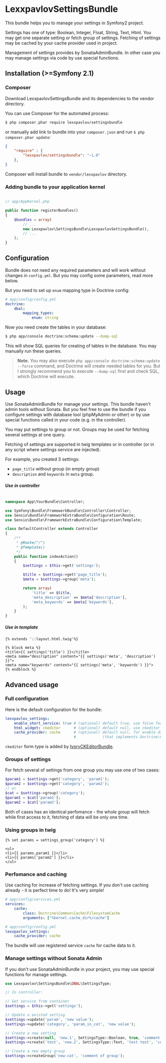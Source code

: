 LexxpavlovSettingsBundle
=================

This bundle helps you to manage your settings in Symfony2 project.

Settings has one of type: Boolean, Integer, Float, String, Text, Html. You may get one separate setting or fetch group
of settings. Fetching of settings may be cached by your cache provider used in project.

Management of settings provides by SonataAdminBundle. In other case you may manage settings via code by use special functions.

Installation (>=Symfony 2.1)
------------

### Composer

Download LexxpavlovSettingsBundle and its dependencies to the vendor directory.

You can use Composer for the automated process:

```bash
$ php composer.phar require lexxpavlov/settingsbundle
```

or manually add link to bundle into your `composer.json` and run `$ php composer.phar update`:

```json
{
    "require" : {
        "lexxpavlov/settingsbundle": "~1.0"
    },
}
```

Composer will install bundle to `vendor/lexxpavlov` directory.

### Adding bundle to your application kernel

```php

// app/AppKernel.php

public function registerBundles()
{
    $bundles = array(
        // ...
        new Lexxpavlov\SettingsBundle\LexxpavlovSettingsBundle(),
        // ...
    );
}
```

Configuration
-------------

Bundle does not need any required parameters and will work without changes in `config.yml`. But you may config some 
parameters, read more below.

But you need to set up `enum` mapping type in Doctrine config:

```yaml
# app/config/config.yml
doctrine:
    dbal:
        mapping_types:
            enum: string
```


Now you need create the tables in your database:

```bash
$ php app/console doctrine:schema:update --dump-sql
```

This will show SQL queries for creating of tables in the database. You may manually run these queries.

> **Note.**
You may also execute `php app/console doctrine:schema:update --force` command, and Doctrine will create needed
tables for you. But I strongly recommend you to execute `--dump-sql` first and check SQL, which Doctrine will execute.

Usage
-----

Use SonataAdminBundle for manage your settings. This bundle haven't admin tools without Sonata. But you feel free to 
use the bundle if you configure settings with database tool (phpMyAdmin or other) or by use special functions called in 
your code (e.g. in the controller).

You may put settings to group or not. Groups may be used for fetching several settings at one query.

Fetching of settings are supported in twig templates or in controller (or in any script where settings service are injected).

For example, you created 3 settings:
* `page_title` without group (in empty group)
* `description` and `keywords` in `meta` group.

##### Use in controller

```php

namespace App\YourBundle\Controller;

use Symfony\Bundle\FrameworkBundle\Controller\Controller;
use Sensio\Bundle\FrameworkExtraBundle\Configuration\Route;
use Sensio\Bundle\FrameworkExtraBundle\Configuration\Template;

class DefaultController extends Controller
{
    /**
     * @Route("/")
     * @Template()
     */
    public function indexAction()
    {
        $settings = $this->get('settings');

        $title = $settings->get('page_title');
        $meta = $settings->group('meta');

        return array(
            'title' => $title,
            'meta_description' => $meta['description'],
            'meta_keywords' => $meta['keywords'],
        );
    }
}
```

##### Use in template

```twig
{% extends '::layout.html.twig'%}

{% block meta %}
<title>{{ settings('title') }}</title>
<meta name="description" content="{{ settings('meta', 'description') }}">
<meta name="keywords" content="{{ settings('meta', 'keywords') }}">
{% endblock %}
```

Advanced usage
--------------

### Full configuration

Here is the default configuration for the bundle:

```yaml
lexxpavlov_settings:
    enable_short_service: true # (optional) default true, use false for disable registering 'settings' service
    html_widget: ckeditor      # (optional) default null, use ckeditor if IvoryCKEditorBundle installed
    cache_provider: cache      # (optional) default null, for enable database caching set up name of caching service 
                               #            (that implements Doctrine\Common\Cache\CacheProvider)
```

`ckeditor` form type is added by [IvoryCKEditorBundle](https://github.com/egeloen/IvoryCKEditorBundle).

### Groups of settings

For fetch several of settings from one group you may use one of two cases:

```php
$param1 = $settings->get('category', 'param1');
$param2 = $settings->get('category', 'param2');
// or
$cat = $settings->group('category');
$param1 = $cat['param1'];
$param2 = $cat['param2'];
```

Both of cases has an identical perfomance - the whole group will fetch while first access to it, fetching of data will 
be only one time.

### Using groups in twig

```twig
{% set params = settings_group('category') %}

<ul>
<li>{{ params.param1 }}</li>
<li>{{ params['param2'] }}</li>
</ul>
```

### Perfomance and caching

Use caching for increase of fetching settings. If you don't use caching already - it is perfect time to do! It's very simple!

```yaml
# app/config/services.yml
services:
    cache:
        class: Doctrine\Common\Cache\FilesystemCache
        arguments: ["%kernel.cache_dir%/cache"]

# app/config/config.yml
lexxpavlov_settings:
    cache_provider: cache
```

The bundle will use registered service `cache` for cache data to it.

### Manage settings without Sonata Admin

If you don't use SonataAdminBundle in your project, you may use special functions for manage settings.

```php
use Lexxpavlov\SettingsBundle\DBAL\SettingsType;

// In controller:

// Get service from container
$settings = $this->get('settings');

// Update a existed setting
$settings->update('param', 'new value');
$settings->update('category', 'param_in_cat', 'new value');

// Create a new setting
$settings->create(null, 'new.1', SettingsType::Boolean, true, 'comment - setting w/o group');
$settings->create('test', 'new.2', SettingsType::Text, 'test text', 'comment - setting in group');

// Create a new empty group
$settings->createGroup('new-cat', 'comment of group');
```
